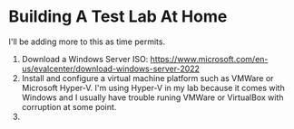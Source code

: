 # Building A Test Lab At Home

I'll be adding more to this as time permits.

1) Download a Windows Server ISO: https://www.microsoft.com/en-us/evalcenter/download-windows-server-2022
2) Install and configure a virtual machine platform such as VMWare or Microsoft Hyper-V. I'm using Hyper-V in my lab because it comes with Windows and I usually have trouble runing VMWare or VirtualBox with corruption at some point.
3) 

